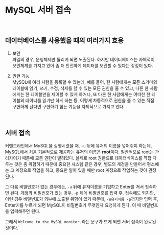 # MySQL 서버 접속

</br>

## 데이터베이스를 사용했을 때의 여러가지 효용

1. 보안   
파일의 경우, 운영체제만 뚫리게 되면 노출된다. 하지만 데이터베이스는 자체적이 보안체계를 가지고 있어 좀 더 안전하게 데이터를 보관할 수 있다는 장점이 있다.

2. 권한 기능   
MySQL에 여러 사람을 등록할 수 있는데, 예를 들어, 한 사람에게는 모든 스키마와 테이블에 읽기, 쓰기, 수정, 삭제를 할 수 있는 모든 권한을 줄 수 있고, 다른 한 사람에게는 한 테이블만을 제어할 수 있게 하거나, 또 다른 한 사람에게는 어떠한 한 테이블의 데이터를 읽기만 하게 하는 등, 이렇게 차등적으로 권한을 줄 수 있는 직접 구현하게 된다면 구현하기 힘든 기능을 자체적으로 가지고 있다.

</br>

## 서버 접속

커맨드라인에서 MySQL을 실행시켰을 때, `-u` 뒤에 유저의 이름을 넣어줘야 하는데, MySQL에서 처음 기본적으로 제공하는 유저의 이름은 **root**이다. 일반적으로 root는 관리자이기 때문에 모든 권한이 열려있다. 실제로 root 권한으로 데이터베이스를 직접 다루는 것은 좀 위험하기 때문에 중요한 시스템 같은 경우, 별도의 계정을 만들어서 평소에는 그 계정으로 작업을 하고, 중요한 일이 있을 때만 root 계정으로 작업하는 것이 권장된다. 

그 다음 비밀번호가 없는 경우에는, `-u` 뒤에 유저이름을 기입하고 Enter를 쳐서 접속하면 된다. 계정의 비밀번호가 있는 경우, `-p` 뒤에 비밀번호를 입력 후, 접속해도 되지만, 이런 경우 비밀번호가 외부에 노출될 위험이 있기 때문에, `-u유저이름 -p`까지만 입력 후, Enter키를 누르게 되면 MySQL이 비밀번호가 무엇인지 요청하게 된다. 이 때 비밀번호를 입력해주면 된다.

그래서 `Welcome to the MySQL monitor.`라는 문구가 뜨게 되면 서버 접속이 완료된 것이다.
